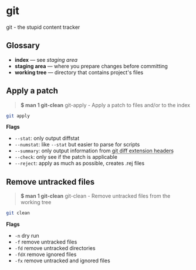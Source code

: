 # git

git - the stupid content tracker

## Glossary

- **index** — see _staging area_
- **staging area** — where you prepare changes before committing
- **working tree** — directory that contains project's files

## Apply a patch

> **$ man 1 git-clean**
> git-apply - Apply a patch to files and/or to the index

```bash
git apply
```

**Flags**
- `--stat`: only output diffstat
- `--numstat`: like `--stat` but easier to parse for scripts
- `--summary`: only output information from <abbr title="Stuff like `diff --git a/file1 b/file1`, `@@ -l,s +l,s @@`, etc">git diff extension headers</abbr>
- `--check`: only see if the patch is applicable
- `--reject`: apply as much as possible, creates .rej files


## Remove untracked files

> **$ man 1 git-clean**
> git-clean - Remove untracked files from the working tree

```bash
git clean
```

**Flags**
- `-n` dry run
- `-f` remove untracked files
- `-fd` remove untracked directories
- `-fdX` remove ignored files
- `-fx` remove untracked and ignored files